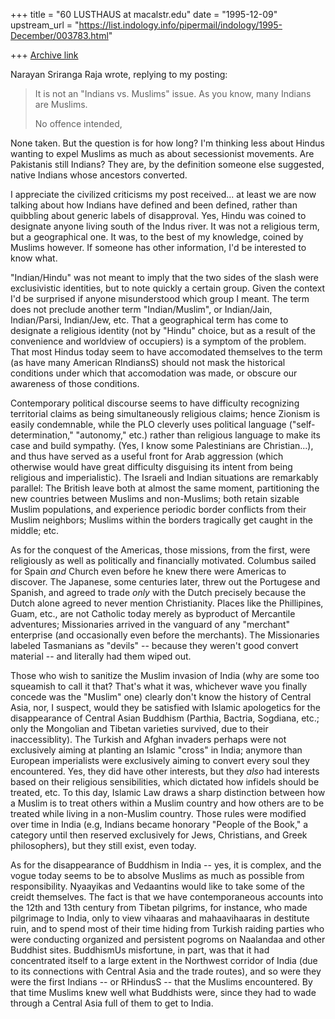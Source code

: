 +++
title = "60 LUSTHAUS at macalstr.edu"
date = "1995-12-09"
upstream_url = "https://list.indology.info/pipermail/indology/1995-December/003783.html"

+++
[Archive link](https://list.indology.info/pipermail/indology/1995-December/003783.html)

Narayan Sriranga Raja wrote, replying to my posting:

> It is not an "Indians vs. Muslims" issue.
> As you know, many Indians are Muslims.
> 
> No offence intended,

None taken. But the question is for how long? I'm thinking less about Hindus
wanting to expel Muslims as much as about secessionist movements. Are
Pakistanis still Indians? They are, by the definition someone else suggested,
native Indians whose ancestors converted.

I appreciate the civilized criticisms my post received... at least we are now
talking about how Indians have defined and been defined, rather than quibbling
about generic labels of disapproval. Yes, Hindu was coined to designate anyone
living south of the Indus river. It was not a religious term, but a
geographical one. It was, to the best of my knowledge, coined by Muslims
however. If someone has other information, I'd be interested to know what.

"Indian/Hindu" was not meant to imply that the two sides of the slash were
exclusivistic identities, but to note quickly a certain group. Given the
context I'd be surprised if anyone misunderstood which group I meant. The term
does not preclude another term "Indian/Muslim", or Indian/Jain, Indian/Parsi,
Indian/Jew, etc.  That a geographical term has come to designate a religious
identity (not by "Hindu" choice, but as a result of the convenience and
worldview of occupiers) is a symptom of the problem. That most Hindus today
seem to have accomodated themselves to the term (as have many American
RIndiansS) should not mask the historical conditions under which that
accomodation was made, or obscure our awareness of those conditions.

Contemporary political discourse seems to have difficulty recognizing
territorial claims as being simultaneously religious claims; hence Zionism is
easily condemnable, while the PLO cleverly uses political language
("self-determination," "autonomy," etc.) rather than religious language to make
its case and build sympathy. (Yes, I know some Palestinians are Christian...),
and thus have served as a useful front for Arab aggression (which otherwise
would have great difficulty disguising its intent from being religious and
imperialistic). The Israeli and Indian situations are remarkably parallel: The
British leave both at almost the same moment, partitioning the new countries
between Muslims and non-Muslims; both retain sizable Muslim populations, and
experience periodic border conflicts from their Muslim neighbors; Muslims
within the borders tragically get caught in the middle; etc.

As for the conquest of the Americas, those missions, from the first, were
religiously as well as politically and financially motivated. Columbus sailed
for Spain *and* Church even before he knew there were Americas to discover. The
Japanese, some centuries later, threw out the Portugese and Spanish, and agreed
to trade *only* with the Dutch precisely because the Dutch alone agreed to
never mention Christianity. Places like the Phillipines, Guam, etc., are not
Catholic today merely as byproduct of Mercantile adventures; Missionaries
arrived in the vanguard of any "merchant" enterprise (and occasionally even
before the merchants). The Missionaries labeled Tasmanians as "devils" --
because they weren't good convert material -- and literally had them wiped out.

Those who wish to sanitize the Muslim invasion of India (why are some too
squeamish to call it that? That's what it was, whichever wave you finally
concede was the "Muslim" one) clearly don't know the history of Central Asia,
nor, I suspect, would they be satisfied with Islamic apologetics for the
disappearance of Central Asian Buddhism (Parthia, Bactria, Sogdiana, etc.; only
the Mongolian and Tibetan varieties survived, due to their inaccessiblity). The
Turkish and Afghan invaders perhaps were not exclusively aiming at planting an
Islamic "cross" in India; anymore than European imperialists were exclusively
aiming to convert every soul they encountered. Yes, they did have other
interests, but they *also* had interests based on their religious
sensibilities, which dictated how infidels should be treated, etc. To this day,
Islamic Law draws a sharp distinction between how a Muslim is to treat others
within a Muslim country and how others are to be treated while living in a
non-Muslim country. Those rules were modified over time in India (e.g, Indians
became honorary "People of the Book," a category until then reserved
exclusively for Jews, Christians, and Greek philosophers), but they still
exist, even today.

As for the disappearance of Buddhism in India -- yes, it is complex, and the
vogue today seems to be to absolve Muslims as much as possible from
responsibility. Nyaayikas and Vedaantins would like to take some of the creidt
themselves. The fact is that we have contemporaneous accounts into the 12th and
13th century from Tibetan pilgrims, for instance, who made pilgrimage to India,
only to view vihaaras and mahaavihaaras in destitute ruin, and to spend most of
their time hiding from Turkish raiding parties who were conducting organized
and persistent pogroms on Naalandaa and other Buddhist sites. BuddhismUs
misfortune, in part, was that it had concentrated itself to a large extent in
the Northwest corridor of India (due to its connections with Central Asia and
the trade routes), and so were they were the first Indians -- or RHindusS --
that the Muslims encountered. By that time Muslims knew well what Buddhists
were, since they had to wade through a Central Asia full of them to get to
India.






